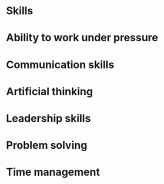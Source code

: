 # Skills
# Ability to work under pressure
# Communication skills 
# Artificial thinking 
# Leadership skills
# Problem solving 
# Time management 
